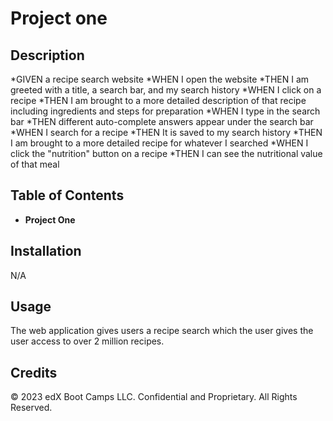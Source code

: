# Project one
## Description

*GIVEN a recipe search website
*WHEN I open the website
*THEN I am greeted with a title, a search bar, and my search history
*WHEN I click on a recipe
*THEN I am brought to a more detailed description of that recipe including ingredients and steps for preparation
*WHEN I type in the search bar
*THEN different auto-complete answers appear under the search bar
*WHEN I search for a recipe
*THEN It is saved to my search history
*THEN I am brought to a more detailed recipe for whatever I searched
*WHEN I click the "nutrition" button on a recipe
*THEN I can see the nutritional value of that meal


## Table of Contents 

* **Project One**

## Installation

N/A

## Usage

The web application gives users a recipe search which the user gives the user access to over 2 million recipes. 

## Credits

© 2023 edX Boot Camps LLC. Confidential and Proprietary. All Rights Reserved.
